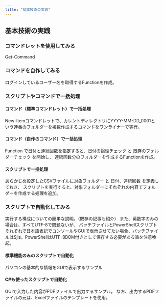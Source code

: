 ```yaml
---
title: "基本技術の実践"
---
```

## 基本技術の実践

### コマンドレットを使用してみる

Get-Command


### コマンドを自作してみる

ログインしているユーザー名を取得するFunctionを作成。

### スクリプトやコマンドで一括処理

#### コマンド（標準コマンドレット）で一括処理

New-Itemコマンドレットで、カレントディレクトリにYYYY-MM-DD_0001という連番のフォルダーを複数作成するコマンドをワンライナーで実行。

#### コマンド（自作のコマンド）で一括処理

Function で日付と連続回数を指定すると、日付の論理チェック と 既存のフォルダーチェック を開始し、
連続回数分のフォルダーを作成するFunctionを作成。


#### スクリプトで一括処理

あらかじめ設定したCSVファイルに対象フォルダー と 日付、連続回数 を定義しておき、
スクリプトを実行すると、対象フォルダーにそれぞれの内容でフォルダーを作成する処理を追加。

### スクリプトで自動化してみる

実行する構成についての簡単な説明。（既存の記事も紹介）
また、英数字のみの場合は、すべてUTF-8で問題ないが、
バッチファイルとPowerShellスクリプトそれぞれで日本語表記でコンソールやGUIで表示させてたい場合、バッチファイルはSjis。PowerShellはUTF-8BOM付きとして保存する必要がある旨を注意喚起。

#### 標準機能のみのスクリプトで自動化

パソコンの基本的な情報をGUIで表示するサンプル

#### C#も使ったスクリプトで自動化

GUIで入力した内容がPDFファイルで出力するサンプル。
なお、出力するPDFファイルの元は、Excelファイルのテンプレートを使用。
